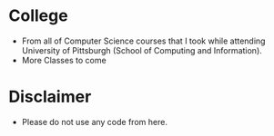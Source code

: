 # College
  - From all of Computer Science courses that I took while attending University of Pittsburgh (School of Computing and Information).
  - More Classes to come
# Disclaimer
  - Please do not use any code from here.

